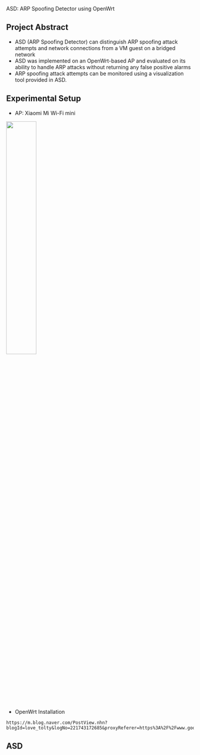 ASD: ARP Spoofing Detector using OpenWrt

## Project Abstract
* ASD (ARP Spoofing Detector) can distinguish ARP spoofing attack attempts and network connections from a VM guest on a bridged network
* ASD was implemented on an OpenWrt-based AP and evaluated on its ability to handle ARP attacks without returning any false positive alarms
* ARP spoofing attack attempts can be monitored using a visualization tool provided in ASD.


## Experimental Setup

* AP: Xiaomi Mi Wi-Fi mini

<img src="https://img.danawa.com/prod_img/500000/928/180/img/3180928_1.jpg?shrink=500:500&_v=20150702112553" width="40%"></img>  

* OpenWrt Installation

```
https://m.blog.naver.com/PostView.nhn?blogId=love_tolty&logNo=221743172685&proxyReferer=https%3A%2F%2Fwww.google.com%2F
```

## ASD 
